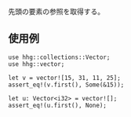 先頭の要素の参照を取得する。

## 使用例

```
use hhg::collections::Vector;
use hhg::vector;

let v = vector![15, 31, 11, 25];
assert_eq!(v.first(), Some(&15));

let u: Vector<i32> = vector![];
assert_eq!(u.first(), None);
```
